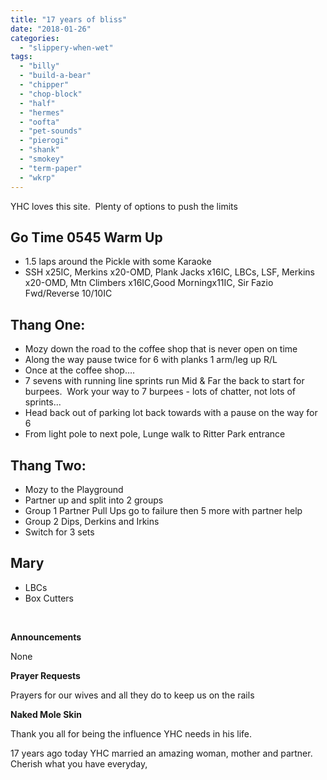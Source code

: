 ```yaml
---
title: "17 years of bliss"
date: "2018-01-26"
categories: 
  - "slippery-when-wet"
tags: 
  - "billy"
  - "build-a-bear"
  - "chipper"
  - "chop-block"
  - "half"
  - "hermes"
  - "oofta"
  - "pet-sounds"
  - "pierogi"
  - "shank"
  - "smokey"
  - "term-paper"
  - "wkrp"
---
```


YHC loves this site.  Plenty of options to push the limits

## **Go Time 0545 Warm Up**

- 1.5 laps around the Pickle with some Karaoke  
- SSH x25IC, Merkins x20-OMD, Plank Jacks x16IC, LBCs, LSF, Merkins x20-OMD, Mtn Climbers x16IC,Good Morningx11IC, Sir Fazio Fwd/Reverse 10/10IC

## **Thang One:**  

- Mozy down the road to the coffee shop that is never open on time
- Along the way pause twice for 6 with planks 1 arm/leg up R/L
- Once at the coffee shop….
- 7 sevens with running line sprints run Mid & Far the back to start for burpees.  Work your way to 7 burpees - lots of chatter, not lots of sprints...
- Head back out of parking lot back towards with a pause on the way for 6
- From light pole to next pole, Lunge walk to Ritter Park entrance

## **Thang Two:**

- Mozy to the Playground
- Partner up and split into 2 groups
- Group 1 Partner Pull Ups go to failure then 5 more with partner help
- Group 2 Dips, Derkins and Irkins
- Switch for 3 sets

## **Mary**

- LBCs
- Box Cutters

 

**Announcements**

None

**Prayer Requests**

Prayers for our wives and all they do to keep us on the rails

**Naked Mole Skin**

Thank you all for being the influence YHC needs in his life.

17 years ago today YHC married an amazing woman, mother and partner.  Cherish what you have everyday,
